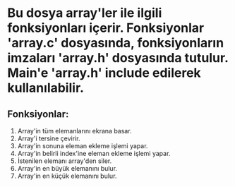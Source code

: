 # Bu dosya array'ler ile ilgili fonksiyonları içerir. Fonksiyonlar 'array.c' dosyasında, fonksiyonların imzaları 'array.h' dosyasında tutulur. Main'e 'array.h' include edilerek kullanılabilir.

## Fonksiyonlar:
1. Array'in tüm elemanlarını ekrana basar.
2. Array'i tersine çevirir.
3. Array'in sonuna eleman ekleme işlemi yapar.
4. Array'in belirli index'ine eleman ekleme işlemi yapar.
5. İstenilen elemanı array'den siler.
6. Array'in en büyük elemanını bulur.
7. Array'in en küçük elemanını bulur.
